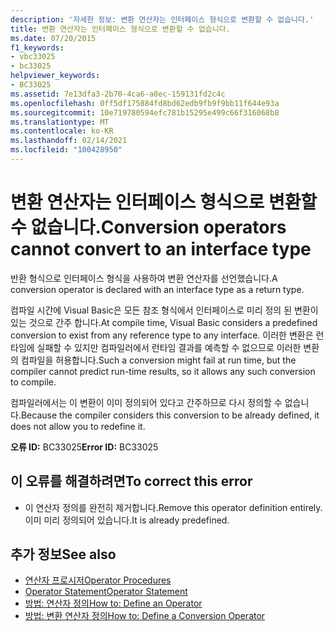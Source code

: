 ```yaml
---
description: '자세한 정보: 변환 연산자는 인터페이스 형식으로 변환할 수 없습니다.'
title: 변환 연산자는 인터페이스 형식으로 변환할 수 없습니다.
ms.date: 07/20/2015
f1_keywords:
- vbc33025
- bc33025
helpviewer_keywords:
- BC33025
ms.assetid: 7e13dfa3-2b70-4ca6-a8ec-159131fd2c4c
ms.openlocfilehash: 0ff5df175884fd8bd62edb9fb9f9bb11f644e93a
ms.sourcegitcommit: 10e719780594efc781b15295e499c66f316068b8
ms.translationtype: MT
ms.contentlocale: ko-KR
ms.lasthandoff: 02/14/2021
ms.locfileid: "100428950"
---
```

# <a name="conversion-operators-cannot-convert-to-an-interface-type"></a><span data-ttu-id="35aab-103">변환 연산자는 인터페이스 형식으로 변환할 수 없습니다.</span><span class="sxs-lookup"><span data-stu-id="35aab-103">Conversion operators cannot convert to an interface type</span></span>

<span data-ttu-id="35aab-104">반환 형식으로 인터페이스 형식을 사용하여 변환 연산자를 선언했습니다.</span><span class="sxs-lookup"><span data-stu-id="35aab-104">A conversion operator is declared with an interface type as a return type.</span></span>  
  
 <span data-ttu-id="35aab-105">컴파일 시간에 Visual Basic은 모든 참조 형식에서 인터페이스로 미리 정의 된 변환이 있는 것으로 간주 합니다.</span><span class="sxs-lookup"><span data-stu-id="35aab-105">At compile time, Visual Basic considers a predefined conversion to exist from any reference type to any interface.</span></span> <span data-ttu-id="35aab-106">이러한 변환은 런타임에 실패할 수 있지만 컴파일러에서 런타임 결과를 예측할 수 없으므로 이러한 변환의 컴파일을 허용합니다.</span><span class="sxs-lookup"><span data-stu-id="35aab-106">Such a conversion might fail at run time, but the compiler cannot predict run-time results, so it allows any such conversion to compile.</span></span>  
  
 <span data-ttu-id="35aab-107">컴파일러에서는 이 변환이 이미 정의되어 있다고 간주하므로 다시 정의할 수 없습니다.</span><span class="sxs-lookup"><span data-stu-id="35aab-107">Because the compiler considers this conversion to be already defined, it does not allow you to redefine it.</span></span>  
  
 <span data-ttu-id="35aab-108">**오류 ID:** BC33025</span><span class="sxs-lookup"><span data-stu-id="35aab-108">**Error ID:** BC33025</span></span>  
  
## <a name="to-correct-this-error"></a><span data-ttu-id="35aab-109">이 오류를 해결하려면</span><span class="sxs-lookup"><span data-stu-id="35aab-109">To correct this error</span></span>  
  
- <span data-ttu-id="35aab-110">이 연산자 정의를 완전히 제거합니다.</span><span class="sxs-lookup"><span data-stu-id="35aab-110">Remove this operator definition entirely.</span></span> <span data-ttu-id="35aab-111">이미 미리 정의되어 있습니다.</span><span class="sxs-lookup"><span data-stu-id="35aab-111">It is already predefined.</span></span>  
  
## <a name="see-also"></a><span data-ttu-id="35aab-112">추가 정보</span><span class="sxs-lookup"><span data-stu-id="35aab-112">See also</span></span>

- [<span data-ttu-id="35aab-113">연산자 프로시저</span><span class="sxs-lookup"><span data-stu-id="35aab-113">Operator Procedures</span></span>](../programming-guide/language-features/procedures/operator-procedures.md)
- [<span data-ttu-id="35aab-114">Operator Statement</span><span class="sxs-lookup"><span data-stu-id="35aab-114">Operator Statement</span></span>](../language-reference/statements/operator-statement.md)
- [<span data-ttu-id="35aab-115">방법: 연산자 정의</span><span class="sxs-lookup"><span data-stu-id="35aab-115">How to: Define an Operator</span></span>](../programming-guide/language-features/procedures/how-to-define-an-operator.md)
- [<span data-ttu-id="35aab-116">방법: 변환 연산자 정의</span><span class="sxs-lookup"><span data-stu-id="35aab-116">How to: Define a Conversion Operator</span></span>](../programming-guide/language-features/procedures/how-to-define-a-conversion-operator.md)
